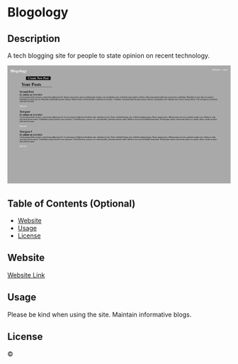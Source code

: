 # Blogology 

## Description 

A tech blogging site for people to state opinion on recent technology. 

![Screenshot of site](./images/screenshot.png)

## Table of Contents (Optional)

* [Website](#Website)
* [Usage](#usage)
* [License](#license)


## Website

[Website Link](https://polar-mesa-14057.herokuapp.com/)

## Usage 

Please be kind when using the site. Maintain informative blogs. 

## License

&copy;